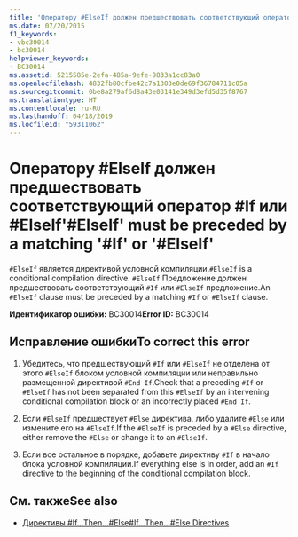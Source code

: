 ```yaml
---
title: 'Оператору #ElseIf должен предшествовать соответствующий оператор #If или #ElseIf'
ms.date: 07/20/2015
f1_keywords:
- vbc30014
- bc30014
helpviewer_keywords:
- BC30014
ms.assetid: 5215585e-2efa-485a-9efe-9833a1cc83a0
ms.openlocfilehash: 4832fb80cfbe42c7a1303e0de69f36784711c05a
ms.sourcegitcommit: 0be8a279af6d8a43e03141e349d3efd5d35f8767
ms.translationtype: HT
ms.contentlocale: ru-RU
ms.lasthandoff: 04/18/2019
ms.locfileid: "59311062"
---
```

# <a name="elseif-must-be-preceded-by-a-matching-if-or-elseif"></a><span data-ttu-id="5c2c5-102">Оператору #ElseIf должен предшествовать соответствующий оператор #If или #ElseIf</span><span class="sxs-lookup"><span data-stu-id="5c2c5-102">'#ElseIf' must be preceded by a matching '#If' or '#ElseIf'</span></span>
<span data-ttu-id="5c2c5-103">`#ElseIf` является директивой условной компиляции.</span><span class="sxs-lookup"><span data-stu-id="5c2c5-103">`#ElseIf` is a conditional compilation directive.</span></span> <span data-ttu-id="5c2c5-104">`#ElseIf` Предложение должен предшествовать соответствующий `#If` или `#ElseIf` предложение.</span><span class="sxs-lookup"><span data-stu-id="5c2c5-104">An `#ElseIf` clause must be preceded by a matching `#If` or `#ElseIf` clause.</span></span>  
  
 <span data-ttu-id="5c2c5-105">**Идентификатор ошибки:** BC30014</span><span class="sxs-lookup"><span data-stu-id="5c2c5-105">**Error ID:** BC30014</span></span>  
  
## <a name="to-correct-this-error"></a><span data-ttu-id="5c2c5-106">Исправление ошибки</span><span class="sxs-lookup"><span data-stu-id="5c2c5-106">To correct this error</span></span>  
  
1. <span data-ttu-id="5c2c5-107">Убедитесь, что предшествующий `#If` или `#ElseIf` не отделена от этого `#ElseIf` блоком условной компиляции или неправильно размещенной директивой `#End If`.</span><span class="sxs-lookup"><span data-stu-id="5c2c5-107">Check that a preceding `#If` or `#ElseIf` has not been separated from this `#ElseIf` by an intervening conditional compilation block or an incorrectly placed `#End If`.</span></span>  
  
2. <span data-ttu-id="5c2c5-108">Если `#ElseIf` предшествует `#Else` директива, либо удалите `#Else` или измените его на `#ElseIf`.</span><span class="sxs-lookup"><span data-stu-id="5c2c5-108">If the `#ElseIf` is preceded by a `#Else` directive, either remove the `#Else` or change it to an `#ElseIf`.</span></span>  
  
3. <span data-ttu-id="5c2c5-109">Если все остальное в порядке, добавьте директиву `#If` в начало блока условной компиляции.</span><span class="sxs-lookup"><span data-stu-id="5c2c5-109">If everything else is in order, add an `#If` directive to the beginning of the conditional compilation block.</span></span>  
  
## <a name="see-also"></a><span data-ttu-id="5c2c5-110">См. также</span><span class="sxs-lookup"><span data-stu-id="5c2c5-110">See also</span></span>

- [<span data-ttu-id="5c2c5-111">Директивы #If...Then...#Else</span><span class="sxs-lookup"><span data-stu-id="5c2c5-111">#If...Then...#Else Directives</span></span>](../../../visual-basic/language-reference/directives/if-then-else-directives.md)
